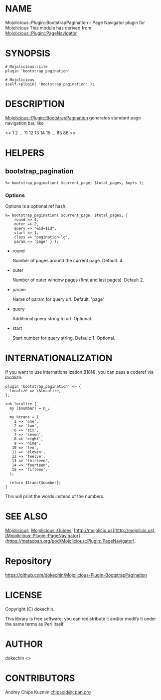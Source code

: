 # NAME

Mojolicious::Plugin::BootstrapPagination - Page Navigator plugin for Mojolicious
This module has derived from [Mojolicious::Plugin::PageNavigator](https://metacpan.org/pod/Mojolicious::Plugin::PageNavigator)

# SYNOPSIS

    # Mojolicious::Lite
    plugin 'bootstrap_pagination'

    # Mojolicious
    $self->plugin( 'bootstrap_pagination' );

# DESCRIPTION

[Mojolicious::Plugin::BootstrapPagination](https://metacpan.org/pod/Mojolicious::Plugin::BootstrapPagination) generates standard page navigation bar, like 

<<  1  2 ... 11 12 13 14 15 ... 85 86 >>

# HELPERS

## bootstrap\_pagination

    %= bootstrap_pagination( $current_page, $total_pages, $opts );

### Options

Options is a optional ref hash.

    %= bootstrap_pagination( $current_page, $total_pages, {
        round => 4,
        outer => 2,
        query => "&id=$id",
        start => 1,
        class => 'pagination-lg',
        param => 'page' } );

- round

    Number of pages around the current page. Default: 4.

- outer

    Number of outer window pages (first and last pages). Default 2.

- param

    Name of param for query url. Default: 'page'

- query

    Additional query string to url. Optional.

- start

    Start number for query string. Default: 1. Optional.

# INTERNATIONALIZATION

If you want to use internationalization (I18N), you can pass a coderef via _localize_.

    plugin 'bootstrap_pagination' => {
      localize => \&localize,
    };
    
    sub localize {
      my ($number) = @_;
    
      my %trans = (
        1 => 'one',
        2 => 'two',
        6 => 'six',
        7 => 'seven',
        8 => 'eight',
        9 => 'nine',
       10 => 'ten',
       11 => 'eleven',
       12 => 'twelve',
       13 => 'thirteen',
       14 => 'fourteen',
       15 => 'fifteen',
      );
    
      return $trans{$number};
    }

This will print the words instead of the numbers.

# SEE ALSO

[Mojolicious](https://metacpan.org/pod/Mojolicious), [Mojolicious::Guides](https://metacpan.org/pod/Mojolicious::Guides), [http://mojolicio.us](http://mojolicio.us),[Mojolicious::Plugin::PageNavigator](https://metacpan.org/pod/Mojolicious::Plugin::PageNavigator).

# Repository

https://github.com/dokechin/Mojolicious-Plugin-BootstrapPagination

# LICENSE

Copyright (C) dokechin.

This library is free software; you can redistribute it and/or modify
it under the same terms as Perl itself.

# AUTHOR

dokechin <>

# CONTRIBUTORS

Andrey Chips Kuzmin <chipsoid@cpan.org>
